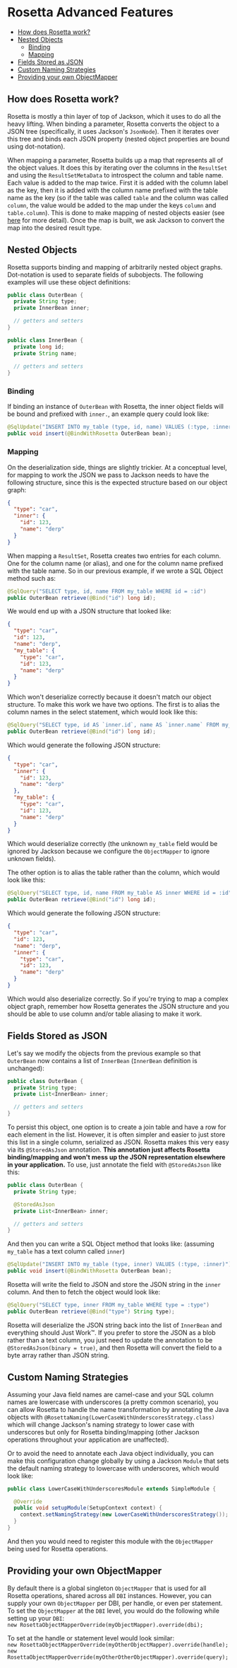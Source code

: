 
# Rosetta Advanced Features

* [How does Rosetta work?](#how-does-rosetta-work)
* [Nested Objects](#nested-objects)
  * [Binding](#binding)
  * [Mapping](#mapping)
* [Fields Stored as JSON](#fields-stored-as-json)
* [Custom Naming Strategies](#custom-naming-strategies)
* [Providing your own ObjectMapper](#providing-your-own-objectmapper)

## How does Rosetta work?

Rosetta is mostly a thin layer of top of Jackson, which it uses to do all the heavy lifting. When binding a parameter, Rosetta converts
the object to a JSON tree (specifically, it uses Jackson's `JsonNode`). Then it iterates over this tree and binds each JSON property
(nested object properties are bound using dot-notation). 

When mapping a parameter, Rosetta builds up a map that represents all of the
object values. It does this by iterating over the columns in the `ResultSet` and using the `ResultSetMetaData` to introspect the column
and table name. Each value is added to the map twice. First it is added with the column label as the key, then it is added with the
column name prefixed with the table name as the key (so if the table was called `table` and the column was called `column`, the value
would be added to the map under the keys `column` and `table.column`). This is done to make mapping of nested objects easier (see [here](#mapping) for more detail). Once the map is built, we ask Jackson to convert the map into the desired result type.

## Nested Objects

Rosetta supports binding and mapping of arbitrarily nested object graphs. Dot-notation is used to separate fields of subobjects. The 
following examples will use these object definitions:

```java
public class OuterBean {
  private String type;
  private InnerBean inner;

  // getters and setters
}

public class InnerBean {
  private long id;
  private String name;
  
  // getters and setters
}
```

### Binding

If binding an instance of `OuterBean` with Rosetta, the inner object fields will be bound and prefixed with `inner.`, an example query
could look like:

```java
@SqlUpdate("INSERT INTO my_table (type, id, name) VALUES (:type, :inner.id, :inner.name)")
public void insert(@BindWithRosetta OuterBean bean);
```

### Mapping

On the deserialization side, things are slightly trickier. At a conceptual level, for mapping to work the JSON we pass to Jackson
needs to have the following structure, since this is the expected structure based on our object graph:
```json
{
  "type": "car",
  "inner": {
    "id": 123,
    "name": "derp"
  }
}
```

When mapping a `ResultSet`, Rosetta creates two entries for each column. One for the column name (or alias), and one for the column
name prefixed with the table name. So in our previous example, if we wrote a SQL Object method such as:
```java
@SqlQuery("SELECT type, id, name FROM my_table WHERE id = :id")
public OuterBean retrieve(@Bind("id") long id);
```

We would end up with a JSON structure that looked like:
```json
{
  "type": "car",
  "id": 123,
  "name": "derp",
  "my_table": {
    "type": "car",
    "id": 123,
    "name": "derp"
  }
}
```

Which won't deserialize correctly because it doesn't match our object structure. To make this work we have two options. The first is
to alias the column names in the select statement, which would look like this:
```java
@SqlQuery("SELECT type, id AS `inner.id`, name AS `inner.name` FROM my_table WHERE id = :id")
public OuterBean retrieve(@Bind("id") long id);
```

Which would generate the following JSON structure:
```json
{
  "type": "car",
  "inner": {
    "id": 123,
    "name": "derp"
  },
  "my_table": {
    "type": "car",
    "id": 123,
    "name": "derp"
  }
}
```
Which would deserialize correctly (the unknown `my_table` field would be ignored by Jackson because we configure the `ObjectMapper` to
ignore unknown fields).

The other option is to alias the table rather than the column, which would look like this:
```java
@SqlQuery("SELECT type, id, name FROM my_table AS inner WHERE id = :id")
public OuterBean retrieve(@Bind("id") long id);
```

Which would generate the following JSON structure:
```json
{
  "type": "car",
  "id": 123,
  "name": "derp",
  "inner": {
    "type": "car",
    "id": 123,
    "name": "derp"
  }
}
```

Which would also deserialize correctly. So if you're trying to map a complex object graph, remember how Rosetta generates the JSON
structure and you should be able to use column and/or table aliasing to make it work.

## Fields Stored as JSON

Let's say we modify the objects from the previous example so that `OuterBean` now contains a list of `InnerBean` 
(`InnerBean` definition is unchanged):

```java
public class OuterBean {
  private String type;
  private List<InnerBean> inner;

  // getters and setters
}
```

To persist this object, one option is to create a join table and have a row for each element in the list. However, it is often 
simpler and easier to just store this list in a single column, serialized as JSON. Rosetta makes this very easy via its
`@StoredAsJson` annotation. **This annotation just affects Rosetta binding/mapping and won't mess up the JSON representation elsewhere
in your application.**  To use, just annotate the field with `@StoredAsJson` like this:

```java
public class OuterBean {
  private String type;

  @StoredAsJson
  private List<InnerBean> inner;

  // getters and setters
}
```

And then you can write a SQL Object method that looks like: (assuming `my_table` has a text column called `inner`)
```java
@SqlUpdate("INSERT INTO my_table (type, inner) VALUES (:type, :inner)")
public void insert(@BindWithRosetta OuterBean bean);
```

Rosetta will write the field to JSON and store the JSON string in the `inner` column. And then to fetch the object would look like:
```java
@SqlQuery("SELECT type, inner FROM my_table WHERE type = :type")
public OuterBean retrieve(@Bind("type") String type);
```

Rosetta will deserialize the JSON string back into the list of `InnerBean` and everything should Just Work™. If you prefer to store 
the JSON as a blob rather than a text column, you just need to update the annotation to be `@StoredAsJson(binary = true)`, and then
Rosetta will convert the field to a byte array rather than JSON string.

## Custom Naming Strategies

Assuming your Java field names are camel-case and your SQL column names are lowercase with underscores (a pretty common scenario), you
can allow Rosetta to handle the name transformation by annotating the Java objects with
`@RosettaNaming(LowerCaseWithUnderscoresStrategy.class)` which
will change Jackson's naming strategy to lower case with underscores but only for Rosetta binding/mapping (other Jackson operations
throughout your application are unaffected). 

Or to avoid the need to annotate each Java object individually, you can make this configuration change globally by using a Jackson
`Module` that sets the default naming strategy to lowercase with underscores, which would look like:

```java
public class LowerCaseWithUnderscoresModule extends SimpleModule {

  @Override
  public void setupModule(SetupContext context) {
    context.setNamingStrategy(new LowerCaseWithUnderscoresStrategy());
  }
}
```

And then you would need to register this module with the `ObjectMapper` being used for Rosetta operations.

## Providing your own ObjectMapper

By default there is a global singleton `ObjectMapper` that is used for all Rosetta operations, shared across all `DBI` instances.
However, you can supply your own `ObjectMapper` per DBI, per handle, or even per statement. To set the `ObjectMapper` at the `DBI`
level, you would do the following while setting up your `DBI`:  
`new RosettaObjectMapperOverride(myObjectMapper).override(dbi);`

To set at the handle or statement level would look similar:  
`new RosettaObjectMapperOverride(myOtherObjectMapper).override(handle);`  
`new RosettaObjectMapperOverride(myOtherOtherObjectMapper).override(query);`
